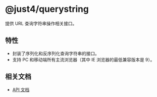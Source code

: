 # @just4/querystring

提供 URL 查询字符串操作相关接口。

## 特性
- 封装了序列化和反序列化查询字符串的接口。
- 支持 PC 和移动端所有主流浏览器（其中 IE 浏览器的最低兼容版本是 9）。

## 相关文档
- [API 文档](https://heeroluo.github.io/just4/querystring/index.html)

